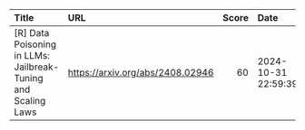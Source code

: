 | Title                                                         | URL                              |   Score | Date                |
|:--------------------------------------------------------------|:---------------------------------|--------:|:--------------------|
| [R] Data Poisoning in LLMs: Jailbreak-Tuning and Scaling Laws | https://arxiv.org/abs/2408.02946 |      60 | 2024-10-31 22:59:39 |